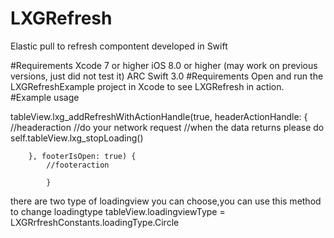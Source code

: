 # LXGRefresh
Elastic pull to refresh compontent developed in Swift

#Requirements
Xcode 7 or higher
iOS 8.0 or higher (may work on previous versions, just did not test it)
ARC
Swift 3.0
#Requirements
Open and run the LXGRefreshExample project in Xcode to see LXGRefresh in action.
#Example usage

 tableView.lxg_addRefreshWithActionHandle(true, headerActionHandle: {
             //headeraction
             //do your network request
             //when the data returns please do
              self.tableView.lxg_stopLoading()
            
        }, footerIsOpen: true) {
            //footeraction
            
            }
there are two type of loadingview you can choose,you can use this method to change loadingtype
tableView.loadingviewType = LXGRrfreshConstants.loadingType.Circle
